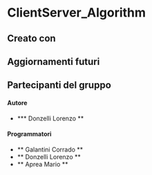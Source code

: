 # ClientServer_Algorithm

###
###

## Creato con 

## Aggiornamenti futuri

## Partecipanti del gruppo 

#### Autore
- *** Donzelli Lorenzo **

#### Programmatori
- ** Galantini Corrado **
- ** Donzelli Lorenzo **
- ** Aprea Mario **

